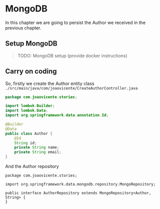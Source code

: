 # MongoDB

In this chapter we are going to persist the Author we received in the previous chapter.

## Setup MongoDB

> TODO: MongoDB setup \(provide docker instructions\)

## Carry on coding 

So, firstly we create the Author entity class `./src/main/java/com/joaovicente/CreateAuthorController.java`

```java
package com.joaovicente.stories;

import lombok.Builder;
import lombok.Data;
import org.springframework.data.annotation.Id;

@Builder
@Data
public class Author {
    @Id
    String id;
    private String name;
    private String email;
}
```

And the Author repository

```
package com.joaovicente.stories;

import org.springframework.data.mongodb.repository.MongoRepository;

public interface AuthorRepository extends MongoRepository<Author, String> {
}
```



